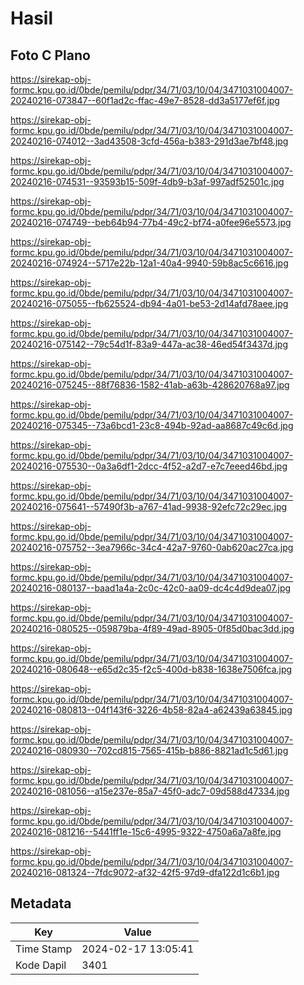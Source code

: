 # Hasil

## Foto C Plano

https://sirekap-obj-formc.kpu.go.id/0bde/pemilu/pdpr/34/71/03/10/04/3471031004007-20240216-073847--60f1ad2c-ffac-49e7-8528-dd3a5177ef6f.jpg

https://sirekap-obj-formc.kpu.go.id/0bde/pemilu/pdpr/34/71/03/10/04/3471031004007-20240216-074012--3ad43508-3cfd-456a-b383-291d3ae7bf48.jpg

https://sirekap-obj-formc.kpu.go.id/0bde/pemilu/pdpr/34/71/03/10/04/3471031004007-20240216-074531--93593b15-509f-4db9-b3af-997adf52501c.jpg

https://sirekap-obj-formc.kpu.go.id/0bde/pemilu/pdpr/34/71/03/10/04/3471031004007-20240216-074749--beb64b94-77b4-49c2-bf74-a0fee96e5573.jpg

https://sirekap-obj-formc.kpu.go.id/0bde/pemilu/pdpr/34/71/03/10/04/3471031004007-20240216-074924--5717e22b-12a1-40a4-9940-59b8ac5c6616.jpg

https://sirekap-obj-formc.kpu.go.id/0bde/pemilu/pdpr/34/71/03/10/04/3471031004007-20240216-075055--fb625524-db94-4a01-be53-2d14afd78aee.jpg

https://sirekap-obj-formc.kpu.go.id/0bde/pemilu/pdpr/34/71/03/10/04/3471031004007-20240216-075142--79c54d1f-83a9-447a-ac38-46ed54f3437d.jpg

https://sirekap-obj-formc.kpu.go.id/0bde/pemilu/pdpr/34/71/03/10/04/3471031004007-20240216-075245--88f76836-1582-41ab-a63b-428620768a97.jpg

https://sirekap-obj-formc.kpu.go.id/0bde/pemilu/pdpr/34/71/03/10/04/3471031004007-20240216-075345--73a6bcd1-23c8-494b-92ad-aa8687c49c6d.jpg

https://sirekap-obj-formc.kpu.go.id/0bde/pemilu/pdpr/34/71/03/10/04/3471031004007-20240216-075530--0a3a6df1-2dcc-4f52-a2d7-e7c7eeed46bd.jpg

https://sirekap-obj-formc.kpu.go.id/0bde/pemilu/pdpr/34/71/03/10/04/3471031004007-20240216-075641--57490f3b-a767-41ad-9938-92efc72c29ec.jpg

https://sirekap-obj-formc.kpu.go.id/0bde/pemilu/pdpr/34/71/03/10/04/3471031004007-20240216-075752--3ea7966c-34c4-42a7-9760-0ab620ac27ca.jpg

https://sirekap-obj-formc.kpu.go.id/0bde/pemilu/pdpr/34/71/03/10/04/3471031004007-20240216-080137--baad1a4a-2c0c-42c0-aa09-dc4c4d9dea07.jpg

https://sirekap-obj-formc.kpu.go.id/0bde/pemilu/pdpr/34/71/03/10/04/3471031004007-20240216-080525--059879ba-4f89-49ad-8905-0f85d0bac3dd.jpg

https://sirekap-obj-formc.kpu.go.id/0bde/pemilu/pdpr/34/71/03/10/04/3471031004007-20240216-080648--e65d2c35-f2c5-400d-b838-1638e7506fca.jpg

https://sirekap-obj-formc.kpu.go.id/0bde/pemilu/pdpr/34/71/03/10/04/3471031004007-20240216-080813--04f143f6-3226-4b58-82a4-a62439a63845.jpg

https://sirekap-obj-formc.kpu.go.id/0bde/pemilu/pdpr/34/71/03/10/04/3471031004007-20240216-080930--702cd815-7565-415b-b886-8821ad1c5d61.jpg

https://sirekap-obj-formc.kpu.go.id/0bde/pemilu/pdpr/34/71/03/10/04/3471031004007-20240216-081056--a15e237e-85a7-45f0-adc7-09d588d47334.jpg

https://sirekap-obj-formc.kpu.go.id/0bde/pemilu/pdpr/34/71/03/10/04/3471031004007-20240216-081216--5441ff1e-15c6-4995-9322-4750a6a7a8fe.jpg

https://sirekap-obj-formc.kpu.go.id/0bde/pemilu/pdpr/34/71/03/10/04/3471031004007-20240216-081324--7fdc9072-af32-42f5-97d9-dfa122d1c6b1.jpg


## Metadata

| Key        | Value               |
| ---------- | ------------------- |
| Time Stamp | 2024-02-17 13:05:41 |
| Kode Dapil | 3401                |



